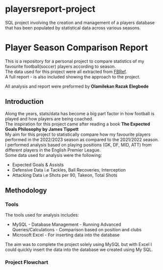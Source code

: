 # playersreport-project
 SQL project involving the creation and management of a players database that has been populated by statistical data across various seasons.

 # Player Season Comparison Report

 This is a repository for a personal project to compare statistics of my favourite football(soccer) players according to season. <br />
 The data used for this project were all extracted from [FBRef](https://fbref.com/en/). <br />
 A full report - is also included showing the approach to the project. <br />
 
 All analysis and report were preformed by **Olamilekan Razak Elegbede** 


 ##  Introduction

 Along the years, stats/data has become a big part factor in how football is played and how players are being coached. <br />
 The inspiration for this project came after reading a book **The Expected Goals Philosophy by James Tippett** <br />
 My aim for this project to statistically compare how my favourite players performed in the 2022/2023 season as compared to the 2021/2022 season. I performed analysis based on playing positions (GK, DF, MID, ATT) from different players in the English Premier League. <br />
 Some data used for analysis were the following: <br/>
 * Expected Goals & Assists
 * Defensive Data i.e Tackles, Ball Recoveries, Interception
 * Attacking Data i.e Shots per 90, Takeon, Total Shots <br/>

 ## Methodology
 ### Tools
 The tools used for analysis includes:
 * MySQL - Database Management
         - Running Advanced Queries/Calculations
         - Comparison based on position and clubs
 * Microsoft Excel - For inserting data into the database

 The aim was to complete the project solely using MySQL but with Excel I could quickly insert the data into the database we created using My SQL.

### Project Flowchart

